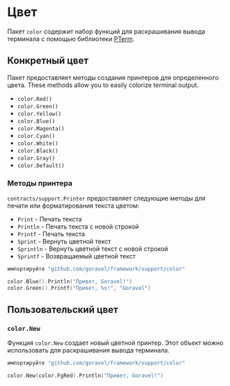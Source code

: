 # Цвет

Пакет `color` содержит набор функций для раскрашивания вывода терминала
с помощью библиотеки [PTerm](https://github.com/pterm/pterm).

## Конкретный цвет

Пакет предоставляет методы создания принтеров для определенного цвета. These methods allow you to easily colorize terminal
output.

- `color.Red()`
- `color.Green()`
- `color.Yellow()`
- `color.Blue()`
- `color.Magenta()`
- `color.Cyan()`
- `color.White()`
- `color.Black()`
- `color.Gray()`
- `color.Default()`

### Методы принтера

`contracts/support.Printer` предоставляет следующие методы для печати или форматирования текста цветом:

- `Print` - Печать текста
- `Println` - Печать текста с новой строкой
- `Printf` - Печать текста
- `Sprint` - Вернуть цветной текст
- `Sprintln` - Вернуть цветной текст с новой строкой
- `Sprintf` - Возвращаемый цветной текст

```go
импортируйте "github.com/goravel/framework/support/color"

color.Blue().Println("Привет, Goravel!")
color.Green().Printf("Привет, %s!", "Goravel")
```

## Пользовательский цвет

### `color.New`

Функция `color.New` создает новый цветной принтер. Этот объект можно использовать для раскрашивания вывода терминала.

```go
импортируйте "github.com/goravel/framework/support/color"

color.New(color.FgRed).Println("Привет, Goravel!")
```
